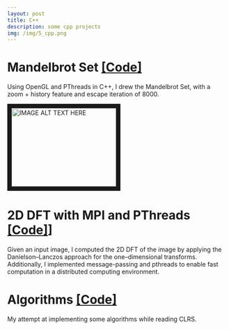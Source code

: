 ```yaml
---
layout: post
title: C++
description: some cpp projects
img: /img/5_cpp.png
---
```


# **Mandelbrot Set** [[Code]](https://github.com/lefthandwriter/ECE6122)

Using OpenGL and PThreads in C++, I drew the Mandelbrot Set, with a zoom + history feature and escape iteration of 8000.

<a href="http://www.youtube.com/watch?feature=player_embedded&v=JVzF5I_Xweo
" target="_blank"><img src="http://img.youtube.com/vi/JVzF5I_Xweo/0.jpg" 
alt="IMAGE ALT TEXT HERE" width="240" height="180" border="10" /></a>


# **2D DFT with MPI and PThreads** [[Code]](https://github.com/lefthandwriter/ECE6122)]

Given an input image, I computed the 2D DFT of the image by applying the Danielson–Lanczos approach for the one–dimensional transforms. Additionally, I implemented message-passing and pthreads to enable fast computation in a distributed computing environment.


# **Algorithms** [[Code]](https://github.com/lefthandwriter/Algorithms)

My attempt at implementing some algorithms while reading CLRS.